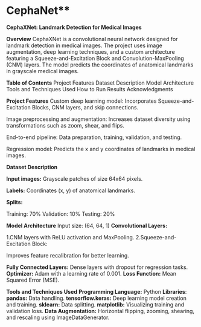 # CephaNet**
**CephaXNet: Landmark Detection for Medical Images**

**Overview**
CephaXNet is a convolutional neural network designed for landmark detection in medical images. The project uses image augmentation, deep learning techniques, and a custom architecture featuring a Squeeze-and-Excitation Block and Convolution-MaxPooling (CNM) layers. The model predicts the coordinates of anatomical landmarks in grayscale medical images.

**Table of Contents**
Project Features
Dataset Description
Model Architecture
Tools and Techniques Used
How to Run
Results
Acknowledgments

**Project Features**
Custom deep learning model: Incorporates Squeeze-and-Excitation Blocks, CNM layers, and skip connections.

Image preprocessing and augmentation: Increases dataset diversity using transformations such as zoom, shear, and flips.

End-to-end pipeline: Data preparation, training, validation, and testing.

Regression model: Predicts the x and y coordinates of landmarks in medical images.

**Dataset Description**

**Input images:** Grayscale patches of size 64x64 pixels.

**Labels:** Coordinates (x, y) of anatomical landmarks.


**Splits:**

Training: 70%
Validation: 10%
Testing: 20%


**Model Architecture**
Input size: (64, 64, 1)
**Convolutional Layers:**

1.CNM layers with ReLU activation and MaxPooling.
2.Squeeze-and-Excitation Block:

Improves feature recalibration for better learning.

**Fully Connected Layers:**
Dense layers with dropout for regression tasks.
**Optimizer:** Adam with a learning rate of 0.001.
**Loss Function:** Mean Squared Error (MSE).


**Tools and Techniques Used**
**Programming Language:** Python
**Libraries**:
**pandas:** Data handling.
**tensorflow.keras:** Deep learning model creation and training.
**sklearn:** Data splitting.
**matplotlib:** Visualizing training and validation loss.
**Data Augmentation:**
Horizontal flipping, zooming, shearing, and rescaling using ImageDataGenerator.
